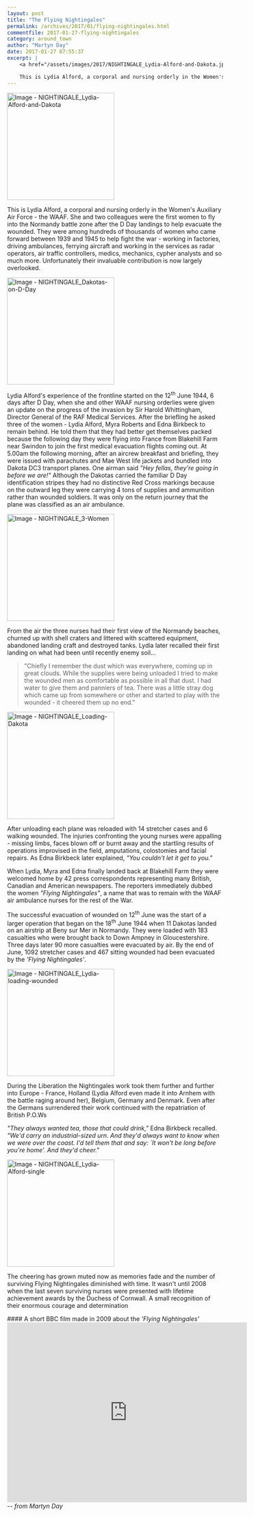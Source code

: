 ```yaml
---
layout: post
title: "The Flying Nightingales"
permalink: /archives/2017/01/flying-nightingales.html
commentfile: 2017-01-27-flying-nightingales
category: around_town
author: "Martyn Day"
date: 2017-01-27 07:55:37
excerpt: |
    <a href="/assets/images/2017/NIGHTINGALE_Lydia-Alford-and-Dakota.jpg" title="Click for a larger image"><img src="/assets/images/2017/NIGHTINGALE_Lydia-Alford-and-Dakota-thumb.jpg" width="150" alt="Image - NIGHTINGALE_Lydia-Alford-and-Dakota"  class="photo right"/></a>

    This is Lydia Alford, a corporal and nursing orderly in the Women's Auxiliary Air Force - the WAAF. She and two colleagues were the first women to fly into the Normandy battle zone after the D Day landings to help evacuate the wounded. They were among hundreds of thousands of women who came forward between 1939 and 1945 to help fight the war - working in factories, driving ambulances, ferrying aircraft and working in the services as radar operators, air traffic controllers, medics, mechanics, cypher analysts and so much more. Unfortunately their invaluable contribution is now largely overlooked.
---
```


<a href="/assets/images/2017/NIGHTINGALE_Lydia-Alford-and-Dakota.jpg" title="Click for a larger image"><img src="/assets/images/2017/NIGHTINGALE_Lydia-Alford-and-Dakota-thumb.jpg" width="250" alt="Image - NIGHTINGALE_Lydia-Alford-and-Dakota"  class="photo right"/></a>

This is Lydia Alford, a corporal and nursing orderly in the Women's Auxiliary Air Force - the WAAF. She and two colleagues were the first women to fly into the Normandy battle zone after the D Day landings to help evacuate the wounded. They were among hundreds of thousands of women who came forward between 1939 and 1945 to help fight the war - working in factories, driving ambulances, ferrying aircraft and working in the services as radar operators, air traffic controllers, medics, mechanics, cypher analysts and so much more. Unfortunately their invaluable contribution is now largely overlooked.

<a href="/assets/images/2017/NIGHTINGALE_Dakotas-on-D-Day.jpg" title="Click for a larger image"><img src="/assets/images/2017/NIGHTINGALE_Dakotas-on-D-Day-thumb.jpg" width="250" alt="Image - NIGHTINGALE_Dakotas-on-D-Day"  class="photo right"/></a>

Lydia Alford's experience of the frontline started on the 12<sup>th</sup> June 1944, 6 days after D Day, when she and other WAAF nursing orderlies were given an update on the progress of the invasion by Sir Harold Whittingham, Director General of the RAF Medical Services. After the briefling he asked three of the women - Lydia Alford, Myra Roberts and Edna Birkbeck to remain behind. He told them that they had better get themselves packed because the following day they were flying into France from Blakehill Farm near Swindon to join the first medical evacuation flights coming out. At 5.00am the following morning, after an aircrew breakfast and briefing, they were issued with parachutes and Mae West life jackets and bundled into Dakota DC3 transport planes. One airman said <em>"Hey fellas, they're going in before we are!"</em> Although the Dakotas carried the familiar D Day identification stripes they had no distinctive Red Cross markings because on the outward leg they were carrying 4 tons of supplies and ammunition rather than wounded soldiers. It was only on the return journey that the plane was classified as an air ambulance.

<a href="/assets/images/2017/NIGHTINGALE_3-Women.jpg" title="Click for a larger image"><img src="/assets/images/2017/NIGHTINGALE_3-Women-thumb.jpg" width="250" alt="Image - NIGHTINGALE_3-Women"  class="photo right"/></a>

From the air the three nurses had their first view of the Normandy beaches, churned up with shell craters and littered with scattered equipment, abandoned landing craft and destroyed tanks. Lydia later recalled their first landing on what had been until recently enemy soil...

> "Chiefly I remember the dust which was everywhere, coming up in great clouds. While the supplies were being unloaded I tried to make the wounded men as comfortable as possible in all that dust. I had water to give them and panniers of tea. There was a little stray dog which came up from somewhere or other and started to play with the wounded - it cheered them up no end."

<a href="/assets/images/2017/NIGHTINGALE_Loading-Dakota.jpg" title="Click for a larger image"><img src="/assets/images/2017/NIGHTINGALE_Loading-Dakota-thumb.jpg" width="250" alt="Image - NIGHTINGALE_Loading-Dakota"  class="photo right"/></a>

After unloading each plane was reloaded with 14 stretcher cases and 6 walking wounded. The injuries confronting the young nurses were appalling - missing limbs, faces blown off or burnt away and the startling results of operations improvised in the field, amputations, colostomies and facial repairs. As Edna Birkbeck later explained, <em>"You couldn't let it get to you."</em>

When Lydia, Myra and Edna finally landed back at Blakehill Farm they were welcomed home by 42 press correspondents representing many British, Canadian and American newspapers. The reporters immediately dubbed the women <em>"Flying Nightingales"</em>, a name that was to remain with the WAAF air ambulance nurses for the rest of the War.

The successful evacuation of wounded on 12<sup>th</sup> June was the start of a larger operation that began on the 18<sup>th</sup> June 1944 when 11 Dakotas landed on an airstrip at Beny sur Mer in Normandy. They were loaded with 183 casualties who were brought back to Down Ampney in Gloucestershire. Three days later 90 more casualties were evacuated by air. By the end of June, 1092 stretcher cases and 467 sitting wounded had been evacuated by the <em>'Flying Nightingales'</em>.

<a href="/assets/images/2017/NIGHTINGALE_Lydia-loading-wounded.jpg" title="Click for a larger image"><img src="/assets/images/2017/NIGHTINGALE_Lydia-loading-wounded-thumb.jpg" width="250" alt="Image - NIGHTINGALE_Lydia-loading-wounded"  class="photo right"/></a>

During the Liberation the Nightingales work took them further and further into Europe - France, Holland (Lydia Alford even made it into Arnhem with the battle raging around her), Belgium, Germany and Denmark. Even after the Germans surrendered their work continued with the repatriation of British P.O.Ws

<em>"They always wanted tea, those that could drink,"</em> Edna Birkbeck recalled. <em>"We'd carry an industrial-sized urn. And they'd always want to know when we were over the coast. I'd tell them that and say: \`It won't be long before you're home'. And they'd cheer."</em>

<a href="/assets/images/2017/NIGHTINGALE_Lydia-Alford-single.jpg" title="Click for a larger image"><img src="/assets/images/2017/NIGHTINGALE_Lydia-Alford-single-thumb.jpg" width="250" alt="Image - NIGHTINGALE_Lydia-Alford-single"  class="photo right"/></a>

The cheering has grown muted now as memories fade and the number of surviving Flying Nightingales diminished with time. It wasn't until 2008 when the last seven surviving nurses were presented with lifetime achievement awards by the Duchess of Cornwall. A small recognition of their enormous courage and determination

<div markdown="1" class="box">
#### A short BBC film made in 2009 about the <em>'Flying Nightingales'</em>

<iframe width="560" height="420" src="https://www.youtube-nocookie.com/embed/IYg4SwQopHw?rel=0" frameborder="0" allowfullscreen>
</iframe>
</div>
<cite>-- from Martyn Day</cite>
